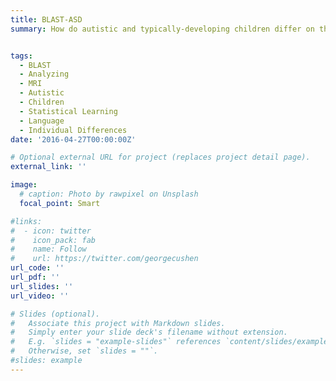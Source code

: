 ```yaml
---
title: BLAST-ASD
summary: How do autistic and typically-developing children differ on their statistical learning skills across modality and domain, and what brain systems and connectivities underpin this? Here, we use online statistical learning in the MRI to tease apart aspects of statistical learning in autistic vs typically developing children, and critically examine neural underpinings of behavioral differences and connections to language development across our groups. 


tags:
  - BLAST
  - Analyzing
  - MRI
  - Autistic
  - Children
  - Statistical Learning
  - Language
  - Individual Differences
date: '2016-04-27T00:00:00Z'

# Optional external URL for project (replaces project detail page).
external_link: ''

image:
  # caption: Photo by rawpixel on Unsplash
  focal_point: Smart

#links:
#  - icon: twitter
#    icon_pack: fab
#    name: Follow
#    url: https://twitter.com/georgecushen
url_code: ''
url_pdf: ''
url_slides: ''
url_video: ''

# Slides (optional).
#   Associate this project with Markdown slides.
#   Simply enter your slide deck's filename without extension.
#   E.g. `slides = "example-slides"` references `content/slides/example-slides.md`.
#   Otherwise, set `slides = ""`.
#slides: example
---
```


